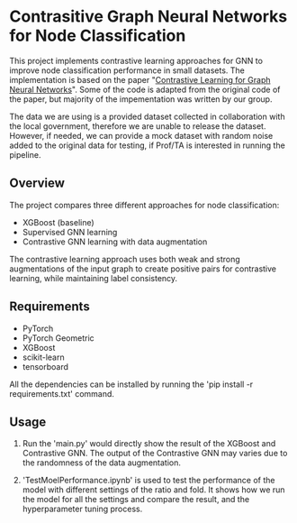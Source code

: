 # Contrasitive Graph Neural Networks for Node Classification

This project implements contrastive learning approaches for GNN to improve node classification performance in small datasets. The implementation is based on the paper "[Contrastive Learning for Graph Neural Networks](https://github.com/Junseok0207/GraFN)". Some of the code is adapted from the original code of the paper, but majority of the impementation was written by our group.

The data we are using is a provided dataset collected in collaboration with the local government, therefore we are unable to release the dataset. However, if needed, we can provide a mock dataset with random noise added to the original data for testing, if Prof/TA is interested in running the pipeline.

## Overview

The project compares three different approaches for node classification:
- XGBoost (baseline)
- Supervised GNN learning 
- Contrastive GNN learning with data augmentation

The contrastive learning approach uses both weak and strong augmentations of the input graph to create positive pairs for contrastive learning, while maintaining label consistency.

## Requirements

- PyTorch
- PyTorch Geometric
- XGBoost
- scikit-learn
- tensorboard

All the dependencies can be installed by running the 'pip install -r requirements.txt' command.

## Usage

1. Run the 'main.py' would directly show the result of the XGBoost and Contrastive GNN. The output of the Contrastive GNN may varies due to the randomness of the data augmentation.

2. 'TestMoelPerformance.ipynb' is used to test the performance of the model with different settings of the ratio and fold. It shows how we run the model for all the settings and compare the result, and the hyperparameter tuning process.


